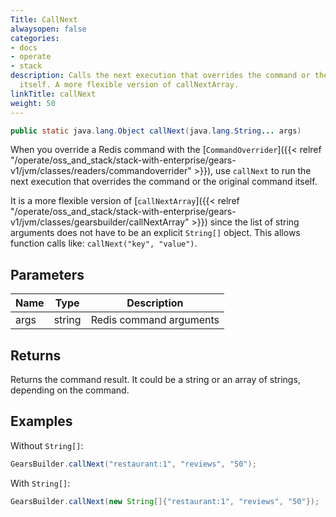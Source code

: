 ```yaml
---
Title: CallNext
alwaysopen: false
categories:
- docs
- operate
- stack
description: Calls the next execution that overrides the command or the original command
  itself. A more flexible version of callNextArray.
linkTitle: callNext
weight: 50
---
```


```java
public static java.lang.Object callNext(java.lang.String... args)
```

When you override a Redis command with the [`CommandOverrider`]({{< relref "/operate/oss_and_stack/stack-with-enterprise/gears-v1/jvm/classes/readers/commandoverrider" >}}), use `callNext` to run the next execution that overrides the command or the original command itself.

It is a more flexible version of [`callNextArray`]({{< relref "/operate/oss_and_stack/stack-with-enterprise/gears-v1/jvm/classes/gearsbuilder/callNextArray" >}}) since the list of string arguments does not have to be an explicit `String[]` object. This allows function calls like: <nobr>`callNext("key", "value")`.</nobr>

## Parameters

| Name | Type | Description |
|------|------|-------------|
| args | string | Redis command arguments |

## Returns

Returns the command result. It could be a string or an array of strings, depending on the command.

## Examples

Without `String[]`:

```java
GearsBuilder.callNext("restaurant:1", "reviews", "50");
```

With `String[]`:

```java
GearsBuilder.callNext(new String[]{"restaurant:1", "reviews", "50"});
```
